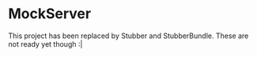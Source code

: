 MockServer
==========

This project has been replaced by Stubber and StubberBundle.
These are not ready yet though :|
